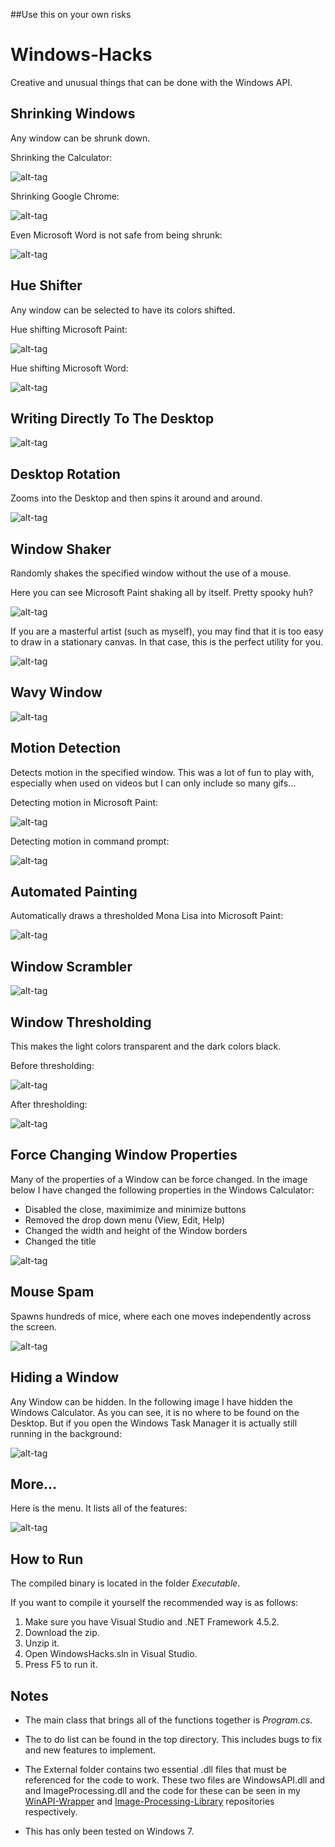 ##Use this on your own risks

# Windows-Hacks
Creative and unusual things that can be done with the Windows API.

## Shrinking Windows
Any window can be shrunk down.

Shrinking the Calculator:

![alt-tag](gifs/shrinking_calc.gif)

Shrinking Google Chrome:

![alt-tag](gifs/shrinking_chrome.gif)

Even Microsoft Word is not safe from being shrunk:

![alt-tag](gifs/shrinking_ms_word.gif)

## Hue Shifter

Any window can be selected to have its colors shifted. 

Hue shifting Microsoft Paint:

![alt-tag](gifs/hue_shifting_ms_paint.gif)

Hue shifting Microsoft Word:

![alt-tag](gifs/hue_shifting_word.gif)

## Writing Directly To The Desktop

![alt-tag](gifs/writing_to_desktop.png)

## Desktop Rotation

Zooms into the Desktop and then spins it around and around.

![alt-tag](gifs/desktop_rotation.gif)

## Window Shaker

Randomly shakes the specified window without the use of a mouse.

Here you can see Microsoft Paint shaking all by itself. Pretty spooky huh?

![alt-tag](gifs/shaking_microsoft_paint.gif)

If you are a masterful artist (such as myself), you may find that it is too easy to draw in a stationary canvas. In that case, this is the perfect utility for you.

![alt-tag](gifs/drawing_in_a_shaky_microsoft_paint.gif)

## Wavy Window

![alt-tag](gifs/wave_scream.gif)

## Motion Detection

Detects motion in the specified window. This was a lot of fun to play with, especially when used on videos but I can only include so many gifs...

Detecting motion in Microsoft Paint:

![alt-tag](gifs/motion_detection_paint.gif)

Detecting motion in command prompt:

![alt-tag](gifs/motion_detection_cmd.gif)

## Automated Painting

Automatically draws a thresholded Mona Lisa into Microsoft Paint:

![alt-tag](gifs/mona_lisa.gif)

## Window Scrambler

![alt-tag](gifs/scrambling_a_window.gif)

## Window Thresholding

This makes the light colors transparent and the dark colors black.

Before thresholding:

![alt-tag](gifs/thresholding_before.png)

After thresholding:

![alt-tag](gifs/thresholding_after.png)

## Force Changing Window Properties

Many of the properties of a Window can be force changed. In the image below I have changed the following properties in the Windows Calculator:
 - Disabled the close, maximimize and minimize buttons
 - Removed the drop down menu (View, Edit, Help)
 - Changed the width and height of the Window borders
 - Changed the title
 
![alt-tag](gifs/calculator_changed.png)
 
## Mouse Spam

Spawns hundreds of mice, where each one moves independently across the screen.

![alt-tag](gifs/mouse_spam.png)

## Hiding a Window

Any Window can be hidden. In the following image I have hidden the Windows Calculator. As you can see, it is no where to be found on the Desktop. But if you open the Windows Task Manager it is actually still running in the background:

![alt-tag](gifs/hidden_window.png)

## More...

Here is the menu. It lists all of the features:

![alt-tag](gifs/menu.png)

## How to Run

The compiled binary is located in the folder *Executable*.

If you want to compile it yourself the recommended way is as follows:
1. Make sure you have Visual Studio and .NET Framework 4.5.2.
2. Download the zip.
3. Unzip it.
4. Open WindowsHacks.sln in Visual Studio.
5. Press F5 to run it.

## Notes

 - The main class that brings all of the functions together is *Program.cs*.

 - The to do list can be found in the top directory. This includes bugs to fix and new features to implement.

 - The External folder contains two essential .dll files that must be referenced for the code to work. These two files are WindowsAPI.dll and and ImageProcessing.dll and the code for these can be seen in my [WinAPI-Wrapper](https://github.com/LazoCoder/WinAPI-Wrapper) and [Image-Processing-Library](https://github.com/LazoCoder/Image-Processing-Library) repositories respectively. 

 - This has only been tested on Windows 7.
